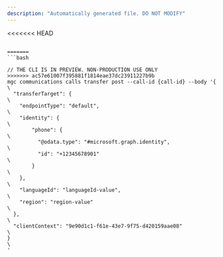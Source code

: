 ```yaml
---
description: "Automatically generated file. DO NOT MODIFY"
---
```


<<<<<<< HEAD
```cli

=======
```bash

// THE CLI IS IN PREVIEW. NON-PRODUCTION USE ONLY
>>>>>>> ac57e61007f395881f1814eae37dc23911227b9b
mgc communications calls transfer post --call-id {call-id} --body '{\
  "transferTarget": {\
    "endpointType": "default",\
    "identity": {\
        "phone": {\
          "@odata.type": "#microsoft.graph.identity",\
          "id": "+12345678901"\
        }\
    },\
    "languageId": "languageId-value",\
    "region": "region-value"\
  },\
  "clientContext": "9e90d1c1-f61e-43e7-9f75-d420159aae08"\
}\
'

```